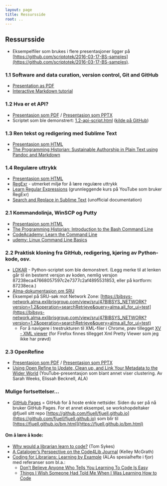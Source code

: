 ```yaml
---
layout: page
title: Ressursside
root: ..
---
```


## Ressursside

- Eksempelfiler som brukes i flere presentasjoner ligger på [https://github.com/scriptotek/2016-03-17-BS-samples](https://github.com/scriptotek/2016-03-17-BS-samples).

### 1.1 Software and data curation, version control, Git and GitHub

- [Presentation as PDF](1.1-git.pdf)
- [Interactive Markdown tutorial](http://www.markdowntutorial.com/)

### 1.2 Hva er et API?

- [Presentasjon som PDF](1.2-api.pdf) / [Presentasjon som PPTX](1.2-api.pptx)
- Scriptet som ble demonstrert: [1.2-api-script.html](1.2-api-script.html) ([kilde på GitHub](https://github.com/scriptotek/2016-03-17-BS/tree/gh-pages/slides/1.2-api-script.html))

### 1.3 Ren tekst og redigering med Sublime Text

- [Presentasjon som HTML](1.3-text.html)
- [The Programming Historian: Sustainable Authorship in Plain Text using Pandoc and Markdown](http://programminghistorian.org/lessons/sustainable-authorship-in-plain-text-using-pandoc-and-markdown)

### 1.4 Regulære uttrykk

- [Presentasjon som HTML](1.4-regexp.html)
- [RegExr](http://www.regexr.com/) - utmerket miljø for å lære regulære uttrykk
- [Learn Regular Expressions](https://www.youtube.com/watch?v=GVZOJ1rEnUg&list=PLfdtiltiRHWGRPyPMGuLPWuiWgEI9Kp1w) (grunnleggende kurs på YouTube som bruker RegExr)
- [Search and Replace in Sublime Text](http://docs.sublimetext.info/en/latest/search_and_replace/search_and_replace_overview.html) (unofficial documentation)

### 2.1 Kommandolinja, WinSCP og Putty

- [Presentasjon som HTML](2.1-shell.html)
- [The Programming Historian: Introduction to the Bash Command Line](http://programminghistorian.org/lessons/intro-to-bash)
- [CodeAcademy: Learn the Command Line](https://www.codecademy.com/ru/courses/learn-the-command-line)
- [udemy: Linux Command Line Basics](https://www.udemy.com/linux-command-line-volume1/)

### 2.2 Praktisk kloning fra GitHub, redigering, kjøring av Python-kode, osv.

- [LOKAR](https://github.com/scriptotek/lokar/tree/87238eca47668057597c2e7377c2af4895531853) - Python-scriptet som ble demonstrert. (Legg merke til at lenken går til én bestemt versjon av koden, nemlig versjon 87238eca47668057597c2e7377c2af4895531853, eller på kortform: 87238eca.)
- [Alma-dokumentasjon om SRU](https://developers.exlibrisgroup.com/alma/integrations/SRU)
- Eksempel på SRU-søk mot Network Zone: [https://bibsys-network.alma.exlibrisgroup.com/view/sru/47BIBSYS_NETWORK?version=1.2&operation=searchRetrieve&query=alma.all_for_ui=test](https://bibsys-network.alma.exlibrisgroup.com/view/sru/47BIBSYS_NETWORK?version=1.2&operation=searchRetrieve&query=alma.all_for_ui=test)
  - For å navigere i trestrukturen til XML-filer i Chrome, prøv tillegget [XV - XML viewer](https://chrome.google.com/webstore/detail/xv-%E2%80%94-xml-viewer/eeocglpgjdpaefaedpblffpeebgmgddk/related?hl=en) (for Firefox finnes tillegget Xml Pretty Viewer som jeg ikke har prøvd)

### 2.3 OpenRefine

- [Presentasjon som PDF](2.3-openrefine.pdf) / [Presentasjon som PPTX](2.3-openrefine.pptx)
- [Using Open Refine to Update, Clean up, and Link Your Metadata to the Wider World](https://www.youtube.com/watch?v=E-NbMR3_MRw) (YouTube-presentasjon som blant annet viser clustering. Av Sarah Weeks, Elissah Becknell, ALA)

### Mulige fortsettelser...

- [GitHub Pages](https://help.github.com/articles/user-organization-and-project-pages/) = GitHub for å hoste enkle nettsider. Siden du ser på nå bruker GitHub Pages. For et annet eksempel, se workshopdeltaker @fjuell sitt repo [https://github.com/fjuell/fjuell.github.io](https://github.com/fjuell/fjuell.github.io) som blir til [https://fjuell.github.io/bm.html](https://fjuell.github.io/bm.html)

#### Om å lære å kode:

* [Why would a librarian learn to code?](https://codeandthelibrarian.wordpress.com/2016/01/24/why-would-a-librarian-learn-to-code/) (Tom Sykes)
* [A Cataloger’s Perspective on the Code4Lib Journal](http://journal.code4lib.org/articles/3950) (Kelley McGrath)
* [Coding for Librarians: Learning by Example](http://dx.doi.org/10.5860/ltr.51n3) (ALAs spesialhefte i fjor) med referanser som bl.a.:
  * [Don’t Believe Anyone Who Tells You Learning To Code Is Easy](http://techcrunch.com/2014/05/24/dont-believe-anyone-who-tells-you-learning-to-code-is-easy/)
  * [Things I Wish Someone Had Told Me When I Was Learning How to Code](https://medium.freecodecamp.com/things-i-wish-someone-had-told-me-when-i-was-learning-how-to-code-565fc9dcb329#.gmf79d2jf)
